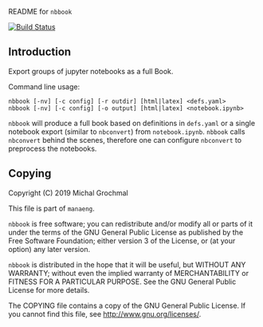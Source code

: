 README for `nbbook`

[![Build Status][tr_build]][tr_link]

[tr_build]: https://travis-ci.org/grochmal/nbbook.svg?branch=master
[tr_link]: https://travis-ci.org/grochmal/nbbook "Travis CI"


## Introduction

Export groups of jupyter notebooks as a full Book.

Command line usage:

    nbbook [-nv] [-c config] [-r outdir] [html|latex] <defs.yaml>
    nbbook [-nv] [-c config] [-o output] [html|latex] <notebook.ipynb>

`nbbook` will produce a full book based on definitions in `defs.yaml`
or a single notebook export (similar to `nbconvert`) from `notebook.ipynb`.
`nbbook` calls `nbconvert` behind the scenes, therefore one can configure
`nbconvert` to preprocess the notebooks.


## Copying

Copyright (C) 2019 Michal Grochmal

This file is part of `manaeng`.

`nbbook` is free software; you can redistribute and/or modify all or parts of
it under the terms of the GNU General Public License as published by the Free
Software Foundation; either version 3 of the License, or (at your option) any
later version.

`nbbook` is distributed in the hope that it will be useful, but WITHOUT ANY
WARRANTY; without even the implied warranty of MERCHANTABILITY or FITNESS FOR A
PARTICULAR PURPOSE.  See the GNU General Public License for more details.

The COPYING file contains a copy of the GNU General Public License.  If you
cannot find this file, see <http://www.gnu.org/licenses/>.

